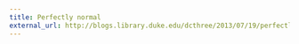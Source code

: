 ```yaml
---
title: Perfectly normal
external_url: http://blogs.library.duke.edu/dcthree/2013/07/19/perfectly-normal/
---
```

